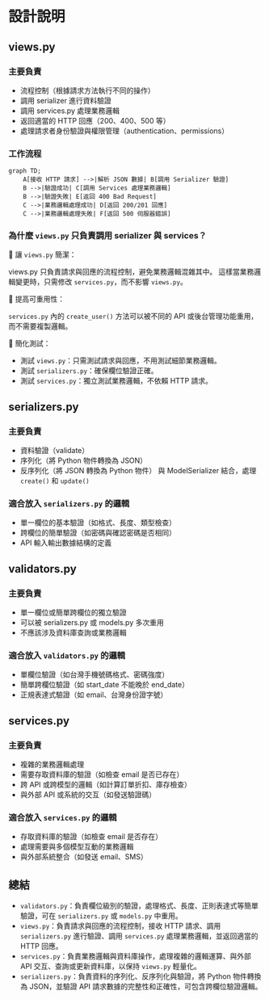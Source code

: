 # 設計說明

## views.py
### 主要負責
- 流程控制（根據請求方法執行不同的操作）
- 調用 serializer 進行資料驗證
- 調用 services.py 處理業務邏輯
- 返回適當的 HTTP 回應（200、400、500 等）
- 處理請求者身份驗證與權限管理（authentication、permissions）

### 工作流程
```mermaid
graph TD;
    A[接收 HTTP 請求] -->|解析 JSON 數據| B[調用 Serializer 驗證]
    B -->|驗證成功| C[調用 Services 處理業務邏輯]
    B -->|驗證失敗| E[返回 400 Bad Request]
    C -->|業務邏輯處理成功| D[返回 200/201 回應]
    C -->|業務邏輯處理失敗| F[返回 500 伺服器錯誤]
```

### 為什麼 `views.py` 只負責調用 serializer 與 services？
📌 讓 `views.py` 簡潔：

views.py 只負責請求與回應的流程控制，避免業務邏輯混雜其中。
這樣當業務邏輯變更時，只需修改 `services.py`，而不影響 `views.py`。

📌 提高可重用性：

`services.py` 內的 `create_user()` 方法可以被不同的 API 或後台管理功能重用，而不需要複製邏輯。

📌 簡化測試：
- 測試 `views.py`：只需測試請求與回應，不用測試細節業務邏輯。
- 測試 `serializers.py`：確保欄位驗證正確。
- 測試 `services.py`：獨立測試業務邏輯，不依賴 HTTP 請求。

## serializers.py
### 主要負責
- 資料驗證（validate）
- 序列化（將 Python 物件轉換為 JSON）
- 反序列化（將 JSON 轉換為 Python 物件）
與 ModelSerializer 結合，處理 `create()` 和 `update()`
### 適合放入 `serializers.py` 的邏輯
- 單一欄位的基本驗證（如格式、長度、類型檢查）
- 跨欄位的簡單驗證（如密碼與確認密碼是否相同）
- API 輸入輸出數據結構的定義

## validators.py
### 主要負責
- 單一欄位或簡單跨欄位的獨立驗證
- 可以被 serializers.py 或 models.py 多次重用
- 不應該涉及資料庫查詢或業務邏輯

### 適合放入 `validators.py` 的邏輯
- 單欄位驗證（如台灣手機號碼格式、密碼強度）
- 簡單跨欄位驗證（如 start_date 不能晚於 end_date）
- 正規表達式驗證（如 email、台灣身份證字號）

## services.py
### 主要負責
- 複雜的業務邏輯處理
- 需要存取資料庫的驗證（如檢查 email 是否已存在）
- 跨 API 或跨模型的邏輯（如計算訂單折扣、庫存檢查）
- 與外部 API 或系統的交互（如發送驗證碼）

### 適合放入 `services.py` 的邏輯
- 存取資料庫的驗證（如檢查 email 是否存在）
- 處理需要與多個模型互動的業務邏輯
- 與外部系統整合（如發送 email、SMS）

## 總結
- `validators.py`：負責欄位級別的驗證，處理格式、長度、正則表達式等簡單驗證，可在 `serializers.py` 或 `models.py` 中重用。
- `views.py`：負責請求與回應的流程控制，接收 HTTP 請求、調用 `serializers.py` 進行驗證、調用 `services.py` 處理業務邏輯，並返回適當的 HTTP 回應。
- `services.py`：負責業務邏輯與資料庫操作，處理複雜的邏輯運算、與外部 API 交互、查詢或更新資料庫，以保持 `views.py` 輕量化。
- `serializers.py`：負責資料的序列化、反序列化與驗證，將 Python 物件轉換為 JSON，並驗證 API 請求數據的完整性和正確性，可包含跨欄位驗證邏輯。